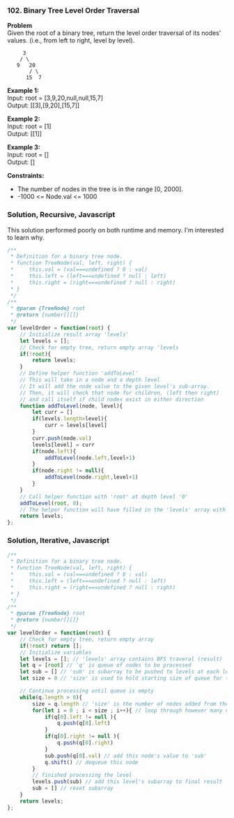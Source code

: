 ### 102. Binary Tree Level Order Traversal

**Problem**\
Given the root of a binary tree, return the level order traversal of its nodes' values. (i.e., from left to right, level by level).

```
     3
    / \
   9   20
       / \
      15  7
```

**Example 1:**\
Input: root = [3,9,20,null,null,15,7]\
Output: [[3],[9,20],[15,7]]

**Example 2:**\
Input: root = [1]\
Output: [[1]]

**Example 3:**\
Input: root = []\
Output: []

**Constraints:**
- The number of nodes in the tree is in the range [0, 2000].
- -1000 <= Node.val <= 1000

### Solution, Recursive, Javascript
This solution performed poorly on both runtime and memory. I'm interested to learn why.
```javascript
/**
 * Definition for a binary tree node.
 * function TreeNode(val, left, right) {
 *     this.val = (val===undefined ? 0 : val)
 *     this.left = (left===undefined ? null : left)
 *     this.right = (right===undefined ? null : right)
 * }
 */
/**
 * @param {TreeNode} root
 * @return {number[][]}
 */
var levelOrder = function(root) {
    // Initialize result array 'levels'
    let levels = [];
    // Check for empty tree, return empty array 'levels
    if(!root){
        return levels;
    }
    // Define helper function 'addToLevel'
    // This will take in a node and a depth level
    // It will add the node value to the given level's sub-array.
    // Then, it will check that node for children, (left then right)
    // and call itself if child nodes exist in either direction
    function addToLevel(node, level){
        let curr = []
        if(levels.length>level){
            curr = levels[level]
        }
        curr.push(node.val)
        levels[level] = curr
        if(node.left){
            addToLevel(node.left,level+1)
        }
        if(node.right != null){
            addToLevel(node.right,level+1)
        }
    }
    // Call helper function with 'root' at depth level '0'
    addToLevel(root, 0);
    // The helper function will have filled in the 'levels' array with subarrays, so return it.
    return levels;
};
```

### Solution, Iterative, Javascript
```javascript
/**
 * Definition for a binary tree node.
 * function TreeNode(val, left, right) {
 *     this.val = (val===undefined ? 0 : val)
 *     this.left = (left===undefined ? null : left)
 *     this.right = (right===undefined ? null : right)
 * }
 */
/**
 * @param {TreeNode} root
 * @return {number[][]}
 */
var levelOrder = function(root) {
    // Check for empty tree, return empty array
    if(!root) return [];
    // Initialize variables 
    let levels = []; // 'levels' array contains BFS traveral (result)
    let q = [root] // 'q' is queue of nodes to be processed
    let sub = [] // 'sub' is subarray to be pushed to levels at each level 
    let size = 0 // 'size' is used to hold starting size of queue for the 'for' loop

    // Continue processing until queue is empty
    while(q.length > 0){
        size = q.length // 'size' is the number of nodes added from the last level processed
        for(let i = 0 ; i < size ; i++){ // loop through however many nodes were added from processing the previous level and add any children to queue
            if(q[0].left != null ){
                q.push(q[0].left)
            }
            if(q[0].right != null ){
                q.push(q[0].right)
            }
            sub.push(q[0].val) // add this node's value to 'sub'
            q.shift() // dequeue this node
        }
        // finished processing the level
        levels.push(sub) // add this level's subarray to final result
        sub = [] // reset subarray 
    }
    return levels;
};
``` 